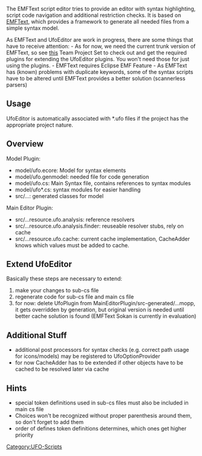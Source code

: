 The EMFText script editor tries to provide an editor with syntax
highlighting, script code navigation and additional restriction checks.
It is based on [EMFText](http://www.emftext.org/index.php/EMFText),
which provides a framework to generate all needed files from a simple
syntax model.

As EMFText and UfoEditor are work in progress, there are some things
that have to receive attention: - As for now, we need the current trunk
version of EMFText, so see
[this](https://sourceforge.net/apps/trac/ufoai/browser/ufoai/eclipse/emftext.psf)
Team Project Set to check out and get the required plugins for extending
the UfoEditor plugins. You won't need those for just using the
plugins. - EMFText requires Eclipse EMF Feature - As EMFText has (known)
problems with duplicate keywords, some of the syntax scripts have to be
altered until EMFText provides a better solution (scannerless parsers)

## Usage

UfoEditor is automatically associated with \*.ufo files if the project
has the appropriate project nature.

## Overview

Model Plugin:

- model/ufo.ecore: Model for syntax elements
- model/ufo.genmodel: needed file for code generation
- model/ufo.cs: Main Syntax file, contains references to syntax modules
- model/ufo\*.cs: syntax modules for easier handling
- src/...: generated classes for model

Main Editor Plugin:

- src/...resource.ufo.analysis: reference resolvers
- src/...resource.ufo.analysis.finder: reuseable resolver stubs, rely on
  cache
- src/...resource.ufo.cache: current cache implementation, CacheAdder
  knows which values must be added to cache.

## Extend UfoEditor

Basically these steps are necessary to extend:

1.  make your changes to sub-cs file
2.  regenerate code for sub-cs file and main cs file
3.  for now: delete UfoPlugin from
    MainEditorPlugin/src-generated/...mopp, it gets overridden by
    generation, but original version is needed until better cache
    solution is found (EMFText Sokan is currently in evaluation)

## Additional Stuff

- additional post processors for syntax checks (e.g. correct path usage
  for icons/models) may be registered to UfoOptionProvider
- for now CacheAdder has to be extended if other objects have to be
  cached to be resolved later via cache

## Hints

- special token definitions used in sub-cs files must also be included
  in main cs file
- Choices won't be recognized without proper parenthesis around them, so
  don't forget to add them
- order of defines token definitions determines, which ones get higher
  priority

[Category:UFO-Scripts](Category:UFO-Scripts "wikilink")